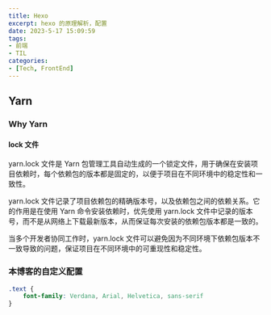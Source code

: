 ```yaml
---
title: Hexo
excerpt: hexo 的原理解析，配置
date: 2023-5-17 15:09:59
tags:
- 前端
- TIL
categories:
- [Tech, FrontEnd]
---
```


## Yarn

### Why Yarn

#### lock 文件

yarn.lock 文件是 Yarn 包管理工具自动生成的一个锁定文件，用于确保在安装项目依赖时，每个依赖包的版本都是固定的，以便于项目在不同环境中的稳定性和一致性。

yarn.lock 文件记录了项目依赖包的精确版本号，以及依赖包之间的依赖关系。它的作用是在使用 Yarn 命令安装依赖时，优先使用 yarn.lock 文件中记录的版本号，而不是从网络上下载最新版本，从而保证每次安装的依赖包版本都是一致的。

当多个开发者协同工作时，yarn.lock 文件可以避免因为不同环境下依赖包版本不一致导致的问题，保证项目在不同环境中的可重现性和稳定性。

### 本博客的自定义配置

```css
.text {
    font-family: Verdana, Arial, Helvetica, sans-serif
}
```
